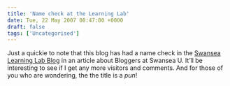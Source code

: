 ```yaml
---
title: 'Name check at the Learning Lab'
date: Tue, 22 May 2007 08:47:00 +0000
draft: false
tags: ['Uncategorised']
---
```


Just a quickie to note that this blog has had a name check in the [Swansea Learning Lab Blog](http://swansea-learninglab.blogspot.com) in an article about Bloggers at Swansea U. It’ll be interesting to see if I get any more visitors and comments. And for those of you who are wondering, the the title is a _pun_!